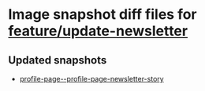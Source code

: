 # Image snapshot diff files for [feature/update-newsletter](https://github.com/brightsitesconsulting/standard-pwamp/pull/940)

## Updated snapshots
- [profile-page--profile-page-newsletter-story](./profile-page--profile-page-newsletter-story)
